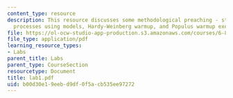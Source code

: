 ```yaml
---
content_type: resource
description: This resource discusses some methodological preaching - studying evolutionary
  processes using models, Hardy-Weinberg warmup, and Populus warmup exercises.
file: https://ol-ocw-studio-app-production.s3.amazonaws.com/courses/6-877j-computational-evolutionary-biology-fall-2005/b00d30e19eebd9df0f5acb535ee97272_lab1.pdf
file_type: application/pdf
learning_resource_types:
- Labs
parent_title: Labs
parent_type: CourseSection
resourcetype: Document
title: lab1.pdf
uid: b00d30e1-9eeb-d9df-0f5a-cb535ee97272
---
```

